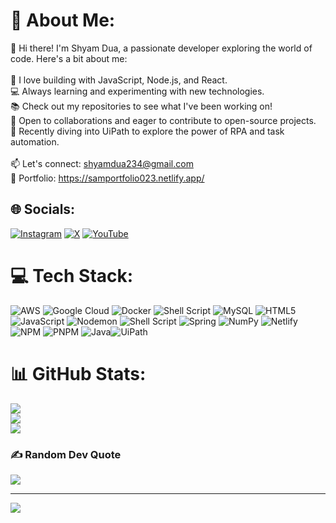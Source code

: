 # 💫 About Me:
👋 Hi there! I'm Shyam Dua, a passionate developer exploring the world of code. Here's a bit about me:<br><br>🚀 I love building with JavaScript, Node.js, and React.<br>💻 Always learning and experimenting with new technologies.<br>📚 Check out my repositories to see what I've been working on!<br>🌱 Open to collaborations and eager to contribute to open-source projects.<br>🤖 Recently diving into UiPath to explore the power of RPA and task automation.<br>  <br>📫 Let's connect: shyamdua234@gmail.com<br>🔗 Portfolio: https://samportfolio023.netlify.app/


## 🌐 Socials:
[![Instagram](https://img.shields.io/badge/Instagram-%23E4405F.svg?logo=Instagram&logoColor=white)](https://instagram.com/https://www.instagram.com/shyamm_7728/) [![X](https://img.shields.io/badge/X-black.svg?logo=X&logoColor=white)](https://x.com/https://twitter.com/SAM76751) [![YouTube](https://img.shields.io/badge/YouTube-%23FF0000.svg?logo=YouTube&logoColor=white)](https://youtube.com/@https://www.youtube.com/channel/UCYgX9oRhA1TFxPnM5Bax5XQ) 

# 💻 Tech Stack:
![AWS](https://img.shields.io/badge/AWS-%23FF9900.svg?style=for-the-badge&logo=amazon-aws&logoColor=white) ![Google Cloud](https://img.shields.io/badge/GoogleCloud-%234285F4.svg?style=for-the-badge&logo=google-cloud&logoColor=white) ![Docker](https://img.shields.io/badge/docker-%230db7ed.svg?style=for-the-badge&logo=docker&logoColor=white) ![Shell Script](https://img.shields.io/badge/shell_script-%23121011.svg?style=for-the-badge&logo=gnu-bash&logoColor=white) ![MySQL](https://img.shields.io/badge/mysql-%2300000f.svg?style=for-the-badge&logo=mysql&logoColor=white) ![HTML5](https://img.shields.io/badge/html5-%23E34F26.svg?style=for-the-badge&logo=html5&logoColor=white) ![JavaScript](https://img.shields.io/badge/javascript-%23323330.svg?style=for-the-badge&logo=javascript&logoColor=%23F7DF1E) ![Nodemon](https://img.shields.io/badge/NODEMON-%23323330.svg?style=for-the-badge&logo=nodemon&logoColor=%BBDEAD) ![Shell Script](https://img.shields.io/badge/shell_script-%23121011.svg?style=for-the-badge&logo=gnu-bash&logoColor=white) ![Spring](https://img.shields.io/badge/spring-%236DB33F.svg?style=for-the-badge&logo=spring&logoColor=white) ![NumPy](https://img.shields.io/badge/numpy-%23013243.svg?style=for-the-badge&logo=numpy&logoColor=white) ![Netlify](https://img.shields.io/badge/netlify-%23000000.svg?style=for-the-badge&logo=netlify&logoColor=#00C7B7) ![NPM](https://img.shields.io/badge/NPM-%23CB3837.svg?style=for-the-badge&logo=npm&logoColor=white) ![PNPM](https://img.shields.io/badge/pnpm-%234a4a4a.svg?style=for-the-badge&logo=pnpm&logoColor=f69220) ![Java](https://img.shields.io/badge/java-%23ED8B00.svg?style=for-the-badge&logo=openjdk&logoColor=white)![UiPath](https://img.shields.io/badge/UiPath-%23F36C3D.svg?style=for-the-badge&logo=UiPath&logoColor=white)
# 📊 GitHub Stats:
![](https://github-readme-stats.vercel.app/api?username=Samz0001&theme=dark&hide_border=false&include_all_commits=false&count_private=false)<br/>
![](https://github-readme-streak-stats.herokuapp.com/?user=Samz0001&theme=dark&hide_border=false)<br/>
![](https://github-readme-stats.vercel.app/api/top-langs/?username=Samz0001&theme=dark&hide_border=false&include_all_commits=false&count_private=false&layout=compact)

### ✍️ Random Dev Quote
![](https://quotes-github-readme.vercel.app/api?type=horizontal&theme=radical)

---
[![](https://visitcount.itsvg.in/api?id=Samz0001&icon=0&color=0)](https://visitcount.itsvg.in)

<!-- Proudly created with GPRM ( https://gprm.itsvg.in ) -->

